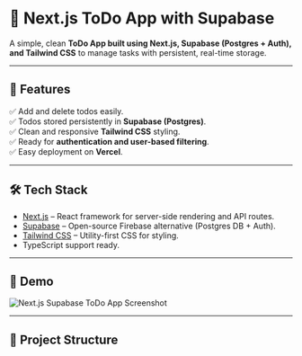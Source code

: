 # 📝 Next.js ToDo App with Supabase

A simple, clean **ToDo App built using Next.js, Supabase (Postgres + Auth), and Tailwind CSS** to manage tasks with persistent, real-time storage.

---

## 🚀 Features

✅ Add and delete todos easily.  
✅ Todos stored persistently in **Supabase (Postgres)**.  
✅ Clean and responsive **Tailwind CSS** styling.  
✅ Ready for **authentication and user-based filtering**.  
✅ Easy deployment on **Vercel**.

---

## 🛠️ Tech Stack

- [Next.js](https://nextjs.org/) – React framework for server-side rendering and API routes.
- [Supabase](https://supabase.com/) – Open-source Firebase alternative (Postgres DB + Auth).
- [Tailwind CSS](https://tailwindcss.com/) – Utility-first CSS for styling.
- TypeScript support ready.

---

## 📸 Demo

![Next.js Supabase ToDo App Screenshot](./screenshot.png)

---

## 🧩 Project Structure

